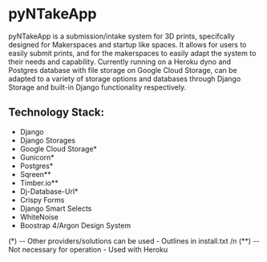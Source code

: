 # pyNTakeApp
pyNTakeApp is a submission/intake system for 3D prints, specifcally designed for Makerspaces and startup like spaces. It allows for users to easily submit prints, and for the makerspaces to easily adapt the system to their needs and capability. Currently running on a Heroku dyno and Postgres database with file storage on Google Cloud Storage, can be adapted to a variety of storage options and databases through Django Storage and built-in Django functionality respectively.

## Technology Stack:
- Django
- Django Storages
- Google Cloud Storage*
- Gunicorn*
- Postgres*
- Sqreen**
- Timber.io**
- Dj-Database-Url*
- Crispy Forms
- Django Smart Selects
- WhiteNoise
- Boostrap 4/Argon Design System

(*) -- Other providers/solutions can be used - Outlines in install.txt
/n (**) -- Not necessary for operation - Used with Heroku
